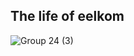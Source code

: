 ## The life of eelkom
![Group 24 (3)](https://github.com/user-attachments/assets/06046f8b-e068-45d0-9795-2329ad65628e)
